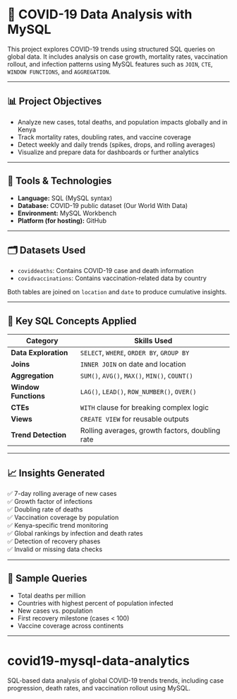 # 🦠 COVID-19 Data Analysis with MySQL

This project explores COVID-19 trends using structured SQL queries on global  data. It includes analysis on case growth, mortality rates, vaccination rollout, and infection patterns using MySQL features such as `JOIN`, `CTE`, `WINDOW FUNCTIONS`, and `AGGREGATION`.

---

## 📊 Project Objectives

- Analyze new cases, total deaths, and population impacts globally and in Kenya
- Track mortality rates, doubling rates, and vaccine coverage
- Detect weekly and daily trends (spikes, drops, and rolling averages)
- Visualize and prepare data for dashboards or further analytics

---

## 🔧 Tools & Technologies

- **Language:** SQL (MySQL syntax)
- **Database:** COVID-19 public dataset (Our World With Data)
- **Environment:** MySQL Workbench 
- **Platform (for hosting):** GitHub

---

## 🗂️ Datasets Used

- `coviddeaths`: Contains COVID-19 case and death information
- `covidvaccinations`: Contains vaccination-related data by country

Both tables are joined on `location` and `date` to produce cumulative insights.

---

## 🧠 Key SQL Concepts Applied

| Category            | Skills Used                                   |
|---------------------|-----------------------------------------------|
| **Data Exploration** | `SELECT`, `WHERE`, `ORDER BY`, `GROUP BY`    |
| **Joins**           | `INNER JOIN` on date and location             |
| **Aggregation**     | `SUM()`, `AVG()`, `MAX()`, `MIN()`, `COUNT()` |
| **Window Functions**| `LAG()`, `LEAD()`, `ROW_NUMBER()`, `OVER()`   |
| **CTEs**            | `WITH` clause for breaking complex logic      |
| **Views**           | `CREATE VIEW` for reusable outputs            |
| **Trend Detection** | Rolling averages, growth factors, doubling rate|

---

## 📈 Insights Generated

✅ 7-day rolling average of new cases  
✅ Growth factor of infections  
✅ Doubling rate of deaths  
✅ Vaccination coverage by population  
✅ Kenya-specific trend monitoring  
✅ Global rankings by infection and death rates  
✅ Detection of recovery phases  
✅ Invalid or missing data checks

---

## 📌 Sample Queries

- Total deaths per million
- Countries with highest percent of population infected
- New cases vs. population
- First recovery milestone (cases < 100)
- Vaccine coverage across continents

---
# covid19-mysql-data-analytics
SQL-based data analysis of global COVID-19 trends trends, including case progression, death rates, and vaccination rollout using MySQL.

